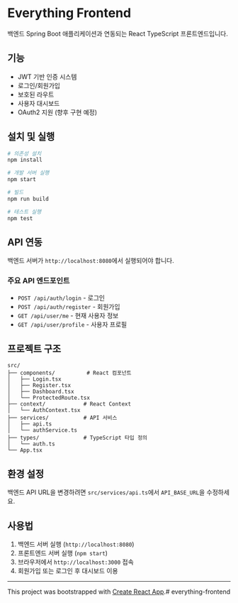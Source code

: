 # Everything Frontend

백엔드 Spring Boot 애플리케이션과 연동되는 React TypeScript 프론트엔드입니다.

## 기능

- JWT 기반 인증 시스템
- 로그인/회원가입
- 보호된 라우트
- 사용자 대시보드
- OAuth2 지원 (향후 구현 예정)

## 설치 및 실행

```bash
# 의존성 설치
npm install

# 개발 서버 실행
npm start

# 빌드
npm run build

# 테스트 실행
npm test
```

## API 연동

백엔드 서버가 `http://localhost:8080`에서 실행되어야 합니다.

### 주요 API 엔드포인트

- `POST /api/auth/login` - 로그인
- `POST /api/auth/register` - 회원가입
- `GET /api/user/me` - 현재 사용자 정보
- `GET /api/user/profile` - 사용자 프로필

## 프로젝트 구조

```
src/
├── components/          # React 컴포넌트
│   ├── Login.tsx
│   ├── Register.tsx
│   ├── Dashboard.tsx
│   └── ProtectedRoute.tsx
├── context/            # React Context
│   └── AuthContext.tsx
├── services/           # API 서비스
│   ├── api.ts
│   └── authService.ts
├── types/              # TypeScript 타입 정의
│   └── auth.ts
└── App.tsx
```

## 환경 설정

백엔드 API URL을 변경하려면 `src/services/api.ts`에서 `API_BASE_URL`을 수정하세요.

## 사용법

1. 백엔드 서버 실행 (`http://localhost:8080`)
2. 프론트엔드 서버 실행 (`npm start`)
3. 브라우저에서 `http://localhost:3000` 접속
4. 회원가입 또는 로그인 후 대시보드 이용

---

This project was bootstrapped with [Create React App](https://github.com/facebook/create-react-app).# everything-frontend
